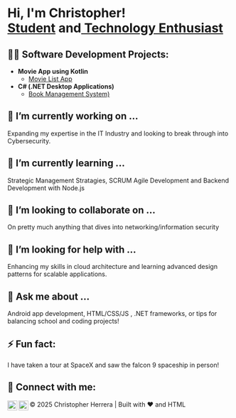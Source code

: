 <h1>Hi, I'm Christopher! <br/><a href="https://github.com/ChrisH914">Student</a> and<a href="www.linkedin.com/in/
christopher-herrera-08ba44272
"> Technology Enthusiast</a></h1>

<h2>👨‍💻 Software Development Projects:</h2>

- <b>Movie App using Kotlin</b>
  - [Movie List App](https://github.com/ChrisH914/MovieBuffsFinal)</b>
- <b>C# (.NET Desktop Applications)</b>
  - [Book Management System)](https://github.com/ChrisH914/BookSystemFinal)
 


<h2>🔭 I’m currently working on ...</h2>
        <p>Expanding my expertise in the IT Industry and looking to break through into Cybersecurity.</p>

<h2>🌱 I’m currently learning ...</h2>
        <p>Strategic Management Stratagies, SCRUM Agile Development and Backend Development with Node.js</p>

<h2>👯 I’m looking to collaborate on ...</h2>
        <p>On pretty much anything that dives into networking/information security</p>

<h2>🤔 I’m looking for help with ...</h2>
        <p>Enhancing my skills in cloud architecture and learning advanced design patterns for scalable applications.</p>
<h2>💬 Ask me about ...</h2>
        <p>Android app development, HTML/CSS/JS , .NET frameworks, or tips for balancing school and coding projects!</p>

<h2>⚡ Fun fact:</h2>
        <p>I have taken a tour at SpaceX and saw the falcon 9 spaceship in person!</p>
    </div>




<h2> 🤳 Connect with me:</h2>

[<img align="left" alt="ChristopherHerrera | LinkedIn" width="22px" src="https://cdn.jsdelivr.net/npm/simple-icons@v3/icons/linkedin.svg" />][linkedin]
[<img align="left" alt="ChristopherHerrera | Instagram" width="22px" src="https://cdn.jsdelivr.net/npm/simple-icons@v3/icons/instagram.svg" />][instagram]

[instagram]: https://www.instagram.com/christopher4368/
[linkedin]: www.linkedin.com/in/christopher-herrera-08ba44272

<footer>
        © 2025 Christopher Herrera | Built with ❤️ and HTML
</footer>
</body>
</html>
